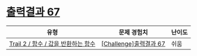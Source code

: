 # [출력결과 67](https://https://en.codetree.ai/trails/complete/curated-cards/challenge-reading-k201821)

|유형|문제 경험치|난이도|
|---|---|---|
|[Trail 2 / 함수 / 값을 반환하는 함수](https://https://en.codetree.ai/trail-info/novice-mid/)|[[Challenge]출력결과 67](https://https://en.codetree.ai/trails/complete/curated-cards/challenge-reading-k201821/)|쉬움|

